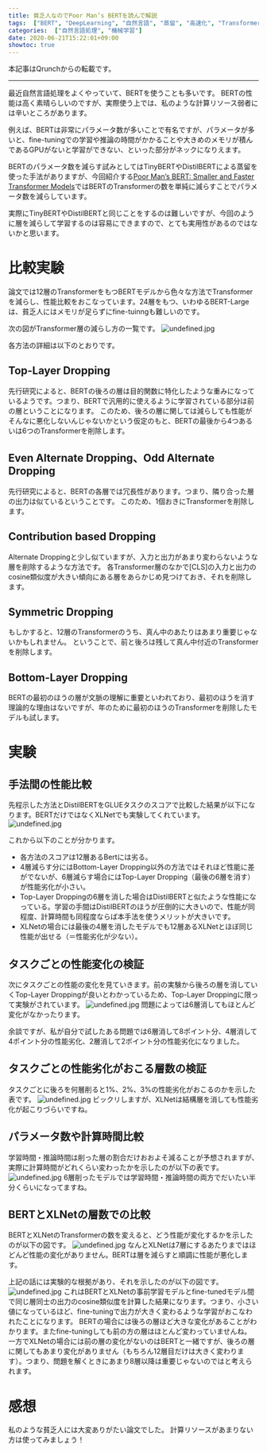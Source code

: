 ```yaml
---
title: 貧乏人なのでPoor Man’s BERTを読んで解説
tags:  ["BERT", "DeepLearning", "自然言語", "蒸留", "高速化", "Transformer", "深層学習"]
categories:  ["自然言語処理", "機械学習"]
date: 2020-06-21T15:22:01+09:00
showtoc: true
---
```


本記事はQrunchからの転載です。
___

最近自然言語処理をよくやっていて、BERTを使うことも多いです。
BERTの性能は高く素晴らしいのですが、実際使う上では、私のような計算リソース弱者には辛いところがあります。

例えば、BERTは非常にパラメータ数が多いことで有名ですが、パラメータが多いと、fine-tuningでの学習や推論の時間がかかることや大きめのメモリが積んであるGPUがないと学習ができない、といった部分がネックになりえます。

BERTのパラメータ数を減らす試みとしてはTinyBERTやDistilBERTによる蒸留を使った手法がありますが、今回紹介する[Poor Man’s BERT: Smaller and Faster Transformer Models](https://arxiv.org/abs/2004.03844)ではBERTのTransformerの数を単純に減らすことでパラメータ数を減らしています。

実際にTinyBERTやDistilBERTと同じことをするのは難しいですが、今回のように層を減らして学習するのは容易にできますので、とても実用性があるのではないかと思います。

# 比較実験
論文では12層のTransformerをもつBERTモデルから色々な方法でTransformerを減らし、性能比較をおこなっています。24層をもつ、いわゆるBERT-Largeは、貧乏人にはメモリが足らずにfine-tuinngも難しいのです。

次の図がTransformer層の減らし方の一覧です。
![undefined.jpg](5f4774908272540e27f4ce5fc5750c2a.png)

各方法の詳細は以下のとおりです。
## Top-Layer Dropping
先行研究によると、BERTの後ろの層は目的関数に特化したような重みになっているようです。つまり、BERTで汎用的に使えるように学習されている部分は前の層ということになります。
このため、後ろの層に関しては減らしても性能がそんなに悪化しないんじゃないかという仮定のもと、BERTの最後から4つあるいは6つのTransformerを削除します。

## Even Alternate Dropping、Odd Alternate Dropping
先行研究によると、BERTの各層では冗長性があります。つまり、隣り合った層の出力は似ているということです。
このため、1個おきにTransformerを削除します。

## Contribution based Dropping
Alternate Droppingと少し似ていますが、入力と出力があまり変わらないような層を削除するような方法です。
各Transformer層のなかで[CLS]の入力と出力のcosine類似度が大きい傾向にある層をあらかじめ見つけておき、それを削除します。

## Symmetric Dropping
もしかすると、12層のTransformerのうち、真ん中のあたりはあまり重要じゃないかもしれません。
ということで、前と後ろは残して真ん中付近のTransformerを削除します。

## Bottom-Layer Dropping
BERTの最初のほうの層が文脈の理解に重要といわれており、最初のほうを消す理論的な理由はないですが、年のために最初のほうのTransformerを削除したモデルも試します。

# 実験
## 手法間の性能比較
先程示した方法とDistilBERTをGLUEタスクのスコアで比較した結果が以下になります。BERTだけではなくXLNetでも実験してくれています。
![undefined.jpg](ade970e39b6211acf56131ea9aadba79.png)

これから以下のことが分かります。
* 各方法のスコアは12層あるBertには劣る。
* 4層減らす分にはBottom-Layer Dropping以外の方法ではそれほど性能に差がでないが、6層減らす場合にはTop-Layer Dropping（最後の6層を消す）が性能劣化が小さい。
* Top-Layer Droppingの6層を消した場合はDistilBERTと似たような性能になっている。学習の手間はDistilBERTのほうが圧倒的に大きいので、性能が同程度、計算時間も同程度ならば本手法を使うメリットが大きいです。
* XLNetの場合には最後の4層を消したモデルでも12層あるXLNetとほぼ同じ性能が出せる（＝性能劣化が少ない）。

## タスクごとの性能変化の検証
次にタスクごとの性能の変化を見ていきます。前の実験から後ろの層を消していくTop-Layer Droppingが良いとわかっているため、Top-Layer Droppingに限って実験がされています。
![undefined.jpg](b57a4ec7197ef20d888886b7a515f4d1.png)
問題によっては6層消してもほとんど変化がなかったります。

余談ですが、私が自分で試したある問題では6層消して8ポイント分、4層消して4ポイント分の性能劣化、2層消して2ポイント分の性能劣化になりました。

## タスクごとの性能劣化がおこる層数の検証
タスクごとに後ろを何層削ると1%、2%、3%の性能劣化がおこるのかを示した表です。
![undefined.jpg](43d338f8c5365b5751f603e4304d4337.png)
ビックリしますが、XLNetは結構層を消しても性能劣化が起こりづらいですね。

## パラメータ数や計算時間比較
学習時間・推論時間は削った層の割合だけおおよそ減ることが予想されますが、実際に計算時間がどれくらい変わったかを示したのが以下の表です。
![undefined.jpg](75c986295e10731fc36355969fc01cf6.png)
6層削ったモデルでは学習時間・推論時間の両方でだいたい半分くらいになってますね。

## BERTとXLNetの層数での比較
BERTとXLNetのTransformerの数を変えると、どう性能が変化するかを示したのが以下の図です。
![undefined.jpg](81bb0fadbc053d92d9f55cde14d2db06.png)
なんとXLNetは7層にするあたりまではほどんど性能の変化がありません。BERTは層を減らすと順調に性能が悪化します。

上記の話には実験的な根拠があり、それを示したのが以下の図です。
![undefined.jpg](359305f1baab6d13b4da6257fc7fa0f4.png)
これはBERTとXLNetの事前学習モデルとfine-tunedモデル間で同じ層同士の出力のcosine類似度を計算した結果になります。つまり、小さい値になっているほど、fine-tuningで出力が大きく変わるような学習がおこなわれたことになります。
BERTの場合には後ろの層ほど大きな変化があることがわかります。またfine-tuningしても前の方の層はほとんど変わっていませんね。
一方でXLNetの場合には前の層の変化がないのはBERTと一緒ですが、後ろの層に関してもあまり変化がありません（もちろん12層目だけは大きく変わります）。つまり、問題を解くときにあまり8層以降は重要じゃないのではと考えられます。

# 感想
私のような貧乏人には大変ありがたい論文でした。
計算リソースがあまりない方は使ってみましょう！
